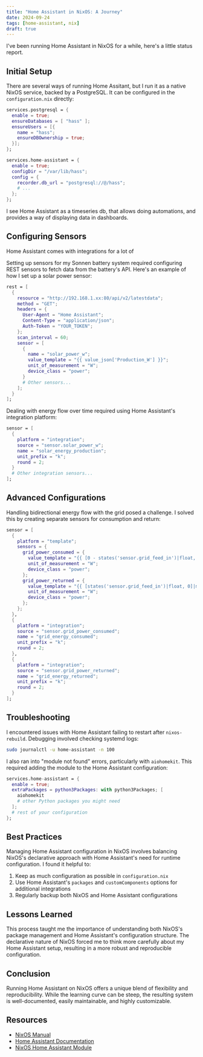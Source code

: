```yaml
---
title: "Home Assistant in NixOS: A Journey"
date: 2024-09-24
tags: [home-assistant, nix]
draft: true
---
```


I've been running Home Assistant in NixOS for a while, here's a little status
report.

## Initial Setup

There are several ways of running Home Assitant, but I run it as a native NixOS
service, backed by a PostgreSQL.  It can be configured in the
`configuration.nix` directly:

```nix
services.postgresql = {
  enable = true;
  ensureDatabases = [ "hass" ];
  ensureUsers = [{
    name = "hass";
    ensureDBOwnership = true;
  }];
};

services.home-assistant = {
  enable = true;
  configDir = "/var/lib/hass";
  config = {
    recorder.db_url = "postgresql://@/hass";
    # ...
  };
};
```

I see Home Assistant as a timeseries db, that allows doing automations, and
provides a way of displaying data in dashboards.

## Configuring Sensors

Home Assistant comes with integrations for a lot of 

Setting up sensors for my Sonnen battery system required configuring REST
sensors to fetch data from the battery's API. Here's an example of how I set up
a solar power sensor:

```nix
rest = [
  {
    resource = "http://192.168.1.xx:80/api/v2/latestdata";
    method = "GET";
    headers = {
      User-Agent = "Home Assistant";
      Content-Type = "application/json";
      Auth-Token = "YOUR_TOKEN";
    };
    scan_interval = 60;
    sensor = [
      {
        name = "solar_power_w";
        value_template = "{{ value_json['Production_W'] }}";
        unit_of_measurement = "W";
        device_class = "power";
      }
      # Other sensors...
    ];
  }
];
```

Dealing with energy flow over time required using Home Assistant's integration
platform:

```nix
sensor = [
  {
    platform = "integration";
    source = "sensor.solar_power_w";
    name = "solar_energy_production";
    unit_prefix = "k";
    round = 2;
  }
  # Other integration sensors...
];
```

## Advanced Configurations

Handling bidirectional energy flow with the grid posed a challenge. I solved
this by creating separate sensors for consumption and return:

```nix
sensor = [
  {
    platform = "template";
    sensors = {
      grid_power_consumed = {
        value_template = "{{ [0 - states('sensor.grid_feed_in')|float, 0]|max }}";
        unit_of_measurement = "W";
        device_class = "power";
      };
      grid_power_returned = {
        value_template = "{{ [states('sensor.grid_feed_in')|float, 0]|max }}";
        unit_of_measurement = "W";
        device_class = "power";
      };
    };
  },
  {
    platform = "integration";
    source = "sensor.grid_power_consumed";
    name = "grid_energy_consumed";
    unit_prefix = "k";
    round = 2;
  },
  {
    platform = "integration";
    source = "sensor.grid_power_returned";
    name = "grid_energy_returned";
    unit_prefix = "k";
    round = 2;
  }
];
```

## Troubleshooting

I encountered issues with Home Assistant failing to restart after
`nixos-rebuild`. Debugging involved checking systemd logs:

```bash
sudo journalctl -u home-assistant -n 100
```

I also ran into "module not found" errors, particularly with `aiohomekit`. This
required adding the module to the Home Assistant configuration:

```nix
services.home-assistant = {
  enable = true;
  extraPackages = python3Packages: with python3Packages; [
    aiohomekit
    # other Python packages you might need
  ];
  # rest of your configuration
};
```

## Best Practices

Managing Home Assistant configuration in NixOS involves balancing NixOS's
declarative approach with Home Assistant's need for runtime configuration. I
found it helpful to:

1. Keep as much configuration as possible in `configuration.nix`
2. Use Home Assistant's `packages` and `customComponents` options for
   additional integrations
3. Regularly backup both NixOS and Home Assistant configurations

## Lessons Learned

This process taught me the importance of understanding both NixOS's package
management and Home Assistant's configuration structure. The declarative nature
of NixOS forced me to think more carefully about my Home Assistant setup,
resulting in a more robust and reproducible configuration.

## Conclusion

Running Home Assistant on NixOS offers a unique blend of flexibility and
reproducibility. While the learning curve can be steep, the resulting system is
well-documented, easily maintainable, and highly customizable.

## Resources

- [NixOS Manual](https://nixos.org/manual/nixos/stable/)
- [Home Assistant Documentation](https://www.home-assistant.io/docs/)
- [NixOS Home Assistant Module](https://search.nixos.org/options?channel=unstable&from=0&size=50&sort=relevance&type=packages&query=services.home-assistant)
